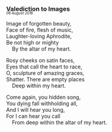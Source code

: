 ### Valediction to Images
<p style="margin:0; margin-top: -1.25rem">
  <em>
    <small><small>06 August 2016</small></small>
  </em>
</p>

Image of forgotten beauty,  
Face of fire, flesh of music,  
Laughter-loving Aphrodite,  
Be not high or mighty  
&nbsp;&nbsp;&nbsp;&nbsp;By the altar of my heart.

Rosy cheeks on satin faces,  
Eyes that call the heart to race,   
O, sculpture of amazing graces,  
Shatter. There are empty places  
&nbsp;&nbsp;&nbsp;&nbsp;Deep within my heart.

Come again, you hidden song,  
You dying fall withholding all,  
And I will hear you long,  
For I can hear you call   
&nbsp;&nbsp;&nbsp;&nbsp;From deep within the altar of my heart.
